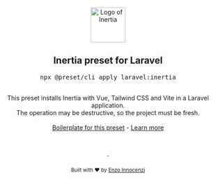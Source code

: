 <p align="center">
  <br />
  <a href="https://preset.dev">
    <img width="80" src="https://raw.githubusercontent.com/innocenzi/awesome-inertiajs/main/assets/logo.svg" alt="Logo of Inertia">
  </a>
  <br />
</p>

<h2 align="center">Inertia preset for Laravel</h2>
<pre><div align="center">npx @preset/cli apply laravel:inertia</div></pre>

<br />

<div align="center">
  This preset installs Inertia with Vue, Tailwind CSS and Vite in a Laravel application.
  <br />
  The operation may be destructive, so the project must be fresh.
  <br />
  <br />
  <a href="https://github.com/laravel-presets/inertia/tree/boilerplate">Boilerplate for this preset</a> - <a href="https://preset.dev">Learn more</a>
</div>

<p align="center">
  <br />
  <br />
  ·
  <br />
  <br />
  <sub>Built with ❤︎ by <a href="https://github.com/enzoinnocenzi">Enzo Innocenzi</a>
</p>
